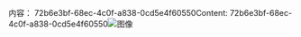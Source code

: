 <span data-ttu-id="19030-101">内容： 72b6e3bf-68ec-4c0f-a838-0cd5e4f60550</span><span class="sxs-lookup"><span data-stu-id="19030-101">Content: 72b6e3bf-68ec-4c0f-a838-0cd5e4f60550</span></span>![图像](f5b3801e-2ce7-4384-a9cc-58d8851f7fd4.png)
